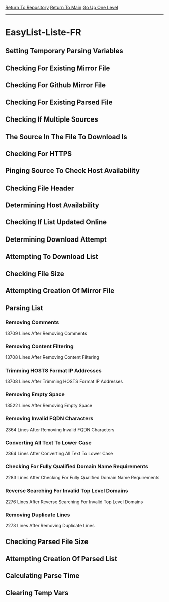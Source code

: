 [Return To Repository](https://github.com/deathbybandaid/piholeparser/)
[Return To Main](https://github.com/deathbybandaid/piholeparser/blob/master/RecentRunLogs/Mainlog.md)
[Go Up One Level](https://github.com/deathbybandaid/piholeparser/blob/master/RecentRunLogs/TopLevelScripts/30-Processing-External-Blacklists.md)
____________________________________
# EasyList-Liste-FR
## Setting Temporary Parsing Variables
## Checking For Existing Mirror File
## Checking For Github Mirror File
## Checking For Existing Parsed File
## Checking If Multiple Sources
## The Source In The File To Download Is
## Checking For HTTPS
## Pinging Source To Check Host Availability
## Checking File Header
## Determining Host Availability
## Checking If List Updated Online
## Determining Download Attempt
## Attempting To Download List
## Checking File Size
## Attempting Creation Of Mirror File
## Parsing List
### Removing Comments
13709 Lines After Removing Comments
### Removing Content Filtering
13708 Lines After Removing Content Filtering
### Trimming HOSTS Format IP Addresses
13708 Lines After Trimming HOSTS Format IP Addresses
### Removing Empty Space
13522 Lines After Removing Empty Space
### Removing Invalid FQDN Characters
2364 Lines After Removing Invalid FQDN Characters
### Converting All Text To Lower Case
2364 Lines After Converting All Text To Lower Case
### Checking For Fully Qualified Domain Name Requirements
2283 Lines After Checking For Fully Qualified Domain Name Requirements
### Reverse Searching For Invalid Top Level Domains
2276 Lines After Reverse Searching For Invalid Top Level Domains
### Removing Duplicate Lines
2273 Lines After Removing Duplicate Lines
## Checking Parsed File Size
## Attempting Creation Of Parsed List
## Calculating Parse Time
## Clearing Temp Vars
